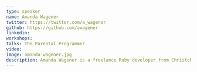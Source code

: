 ```yaml
---
type: speaker
name: Amanda Wagener
twitter: https://twitter.com/a_wagener
github: https://github.com/awagener
linkedin: 
workshops:
talks: The Parental Programmer
video: 
image: amanda-wagener.jpg
description: Amanda Wagener is a freelance Ruby developer from Christchurch, New Zealand, but can often be found almost anywhere around the globe. She has a programming husband she convinced to switch to Ruby, and a three month old son who has already attended his first Ruby meetup. 
---
```

